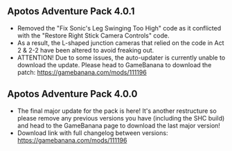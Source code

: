 ## Apotos Adventure Pack 4.0.1

- Removed the "Fix Sonic's Leg Swinging Too High" code as it conflicted with the "Restore Right Stick Camera Controls" code.
- As a result, the L-shaped junction cameras that relied on the code in Act 2 & 2-2 have been altered to avoid freaking out.
- ATTENTION! Due to some issues, the auto-updater is currently unable to download the update. Please head to GameBanana to download the patch: https://gamebanana.com/mods/111196

## Apotos Adventure Pack 4.0.0

- The final major update for the pack is here! It's another restructure so please remove any previous versions you have (including the SHC build) and head to the GameBanana page to download the last major version!
- Download link with full changelog between versions: https://gamebanana.com/mods/111196